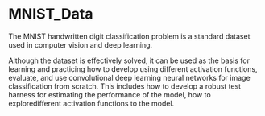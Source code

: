 # MNIST_Data

The MNIST handwritten digit classification problem is a standard dataset used in computer vision and deep learning.

Although the dataset is effectively solved, it can be used as the basis for learning and practicing how to develop using different activation functions, evaluate, and use convolutional deep learning neural networks for image classification from scratch. This includes how to develop a robust test harness for estimating the performance of the model, how to exploredifferent activation functions to the model.
